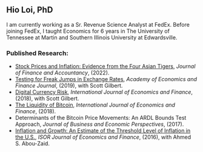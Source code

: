 ## Hio Loi, PhD

I am currently working as a Sr. Revenue Science Analyst at FedEx. Before joining FedEx, I taught Economics for 6 years in The University of Tennessee at Martin and Southern Illinois University at Edwardsville.

### Published Research:
- [Stock Prices and Inflation: Evidence from the Four Asian Tigers](https://www.aabri.com/manuscripts/213439.pdf), _Journal of Finance and Accountancy_, (2022).
- [Testing for Freak Jumps in Exchange Rates](https://www.economics-finance.org/aefj/issues/AEFJ_volume10.pdf), _Academy of Economics and Finance Journal_, (2019), with Scott Gilbert.
- [Digital Currency Risk](https://ccsenet.org/journal/index.php/ijef/article/view/72380), _International Journal of Economics and Finance_, (2018), with Scott Gilbert.
- [The Liquidity of Bitcoin](https://ccsenet.org/journal/index.php/ijef/article/view/71641), _International Journal of Economics and Finance_, (2018).
- Determinants of the Bitcoin Price Movements: An ARDL Bounds Test Approach, _Journal of Business and Economic Perspectives_, (2017).
- [Inflation and Growth: An Estimate of the Threshold Level of Inflation in the U.S.](https://www.researchgate.net/profile/Ahmed-Abou-Zaid/publication/311413446_Inflation_and_Growth_An_Estimate_of_the_Threshold_Level_of_Inflation_in_the_US/links/5844f4c808ae2d217566d6e3/Inflation-and-Growth-An-Estimate-of-the-Threshold-Level-of-Inflation-in-the-US.pdf), _ISOR Journal of Economics and Finance_, (2016), with Ahmed S. Abou-Zaid.

<!--
**hioloi/hioloi** is a ✨ _special_ ✨ repository because its `README.md` (this file) appears on your GitHub profile.

Here are some ideas to get you started:

- 🔭 I’m currently working on ...
- 🌱 I’m currently learning ...
- 👯 I’m looking to collaborate on ...
- 🤔 I’m looking for help with ...
- 💬 Ask me about ...
- 📫 How to reach me: ...
- 😄 Pronouns: ...
- ⚡ Fun fact: ...
-->
